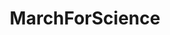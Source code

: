 ---
title: MarchForScience
crosslinks:
- autotldr
- xkcd
- politics
- science
- MarchForScienceBoston
- IAmA
- MarchForScienceATL
- EnoughCommieSpam
- esist
- ScientistsMarch
- Trump_TheMovie
- skeptic
- ShitAmericansSay
- TrueReddit
- The_Donald
- MarchforScienceChi
- HoustonScienceMarch
- sciencepolicy
- im14andthisisdeep
- crochet
---